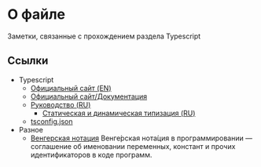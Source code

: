 # О файле

Заметки, связанные с прохождением раздела Typescript 

## Ссылки 

* Typescript
  * [Официальный сайт (EN)](https://www.typescriptlang.org)
  * [Официальный сайт/Документация](https://www.typescriptlang.org/docs/)
  * [Руководство (RU)](https://scriptdev.ru/guide/000/)
    * [Статическая и динамическая типизация (RU)](https://scriptdev.ru/guide/006/)
  * [tsconfig.json](https://www.typescriptlang.org/docs/handbook/compiler-options-in-msbuild.html)
* Разное
  * [Венгерская нотация](https://ru.wikipedia.org/wiki/%D0%92%D0%B5%D0%BD%D0%B3%D0%B5%D1%80%D1%81%D0%BA%D0%B0%D1%8F_%D0%BD%D0%BE%D1%82%D0%B0%D1%86%D0%B8%D1%8F)
      Венге́рская нота́ция в программировании — соглашение об именовании переменных, констант и прочих идентификаторов в коде программ.
